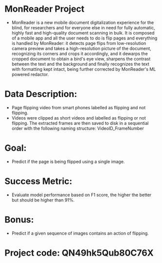 # MonReader Project

- MonReader is a new mobile document digitalization experience for the blind, for researchers and for everyone else in need for fully automatic, highly fast and high-quality document scanning in bulk. It is composed of a mobile app and all the user needs to do is flip pages and everything is handled by MonReader: it detects page flips from low-resolution camera preview and takes a high-resolution picture of the document, recognizing its corners and crops it accordingly, and it dewarps the cropped document to obtain a bird's eye view, sharpens the contrast between the text and the background and finally recognizes the text with formatting kept intact, being further corrected by MonReader's ML powered redactor.

# Data Description:

- Page flipping video from smart phones labelled as flipping and not flipping.
- Videos were clipped as short videos and labelled as flipping or not flipping. The extracted frames are then saved to disk in a sequential order with the following naming structure: VideoID_FrameNumber

# Goal:

- Predict if the page is being flipped using a single image.

# Success Metric:

- Evaluate model performance based on F1 score, the higher the better but should be higher than 91%.

# Bonus:

- Predict if a given sequence of images contains an action of flipping.

# Project code: QN49hk5Qub80C76X
